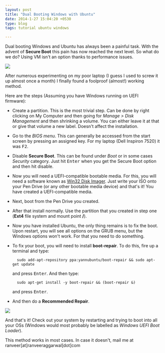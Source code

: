 ```yaml
---
layout: post
title: "Dual Booting Windows with Ubuntu"
date: 2014-1-27 15:04:20 +0530
type: blog
tags: tutorial ubuntu windows

---
```

Dual booting Windows and Ubuntu has always been a painful task. With the advent of **Secure Boot** this pain has now reached the next level. So what do we do? Using VM isn't an option thanks to performance issues.

<img src="http://3.bp.blogspot.com/-1pOdeS95c3g/UxgVZBcufTI/AAAAAAAAA-I/tFV6eplRFYE/s1600/Windows_8.1_Adds+Unity-Style_Search_Feature.png" class="img-responsive">

After numerous experimenting on my poor laptop (I guess I used to screw it up almost once a month) I finally found a foolproof (almost!) working method.

Here are the steps (Assuming you have Windows running on UEFI firmware):

* Create a partition. This is the most trivial step. Can be done by right clicking on My Computer and then going for *Manage > Disk Management* and then shrinking a volume. You can either leave it at that or give that volume a new label. Doesn't affect the installation.
* Go to the *BIOS menu*. This can generally be accessed from the start screen by pressing an assigned key. For my laptop (Dell Inspiron 7520) it was <kbd>F2</kbd>.
* Disable **Secure Boot**. This can be found under *Boot* or in some cases *Security* category. Just hit <kbd>Enter</kbd> when you get the Secure Boot option and then hit disable.
* Now you will need a UEFI-compatible bootable media. For this, you will need a software known as [Win32 Disk Imager](http://sourceforge.net/projects/win32diskimager/). Just write your ISO onto your Pen Drive (or any other bootable media device) and that's it! You have created a UEFI-compatible media.
* Next, boot from the Pen Drive you created.
* After that install normally. Use the partition that you created in step one (**Ext4** file system and mount point **/**).
* Now you have installed Ubuntu, the only thing remains is to fix the boot. Upon restart, you will see all options on the GRUB menu, but the Windows options won't work. For that you need to do something.
* To fix your boot, you will need to install **boot-repair**. To do this, fire up a terminal and type:


        sudo add-apt-repository ppa:yannubuntu/boot-repair && sudo apt-get update

    and press <kbd>Enter</kbd>. And then type:

        sudo apt-get install -y boot-repair && (boot-repair &)

    and press <kbd>Enter</kbd>.

* And then do a **Recommended Repair**.

<img src="http://pix.toile-libre.org/upload/original/1335260967.png" class="img-responsive"/>

And that's it! Check out your system by restarting and trying to boot into all your OSs (Windows would most probably be labelled as *Windows UEFI Boot Loader*).

This method works in most cases. In case it doesn't, mail me at ranveer[at]ranveeraggarwal[dot]com
